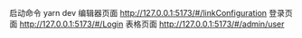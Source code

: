 启动命令  yarn dev
编辑器页面  http://127.0.0.1:5173/#/linkConfiguration
登录页面   http://127.0.0.1:5173/#/Login
表格页面   http://127.0.0.1:5173/#/admin/user